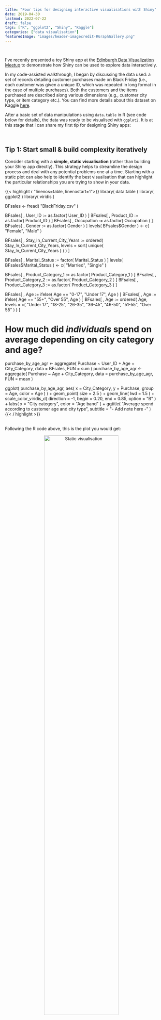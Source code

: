 ```yaml
---
title: "Four tips for designing interactive visualisations with Shiny"
date: 2019-04-30
lastmod: 2022-07-22
draft: false
tags: ["R", "ggplot2", "Shiny", "Kaggle"]
categories: ["data visualisation"]
featuredImage: "images/header-imagecredit-RGraphGallery.png"
---
```


&nbsp;


I've recently presented a toy Shiny app at the [Edinburgh Data Visualization Meetup](https://www.meetup.com/meetup-group-vBHbCmgh/events/259694171/) to demonstrate how Shiny can be used to explore data interactively.

In my code-assisted walkthrough, I began by discussing the data used: a set of records detailing customer purchases made on Black Friday (i.e., each customer was given a unique ID, which was repeated in long format in the case of multiple purchases). Both the customers and the items purchased are described along various dimensions (e.g., customer city type, or item category etc.). You can find more details about this dataset on Kaggle [here](https://www.kaggle.com/mehdidag/black-friday).
 
After a basic set of data manipulations using `data.table` in R (see code below for details), the data was ready to be visualised with `ggplot2`. It is at this stage that I can share my first tip for designing Shiny apps:


&nbsp;

## Tip 1: Start small & build complexity iteratively

Consider starting with a **simple, static visualisation** (rather than building your Shiny app directly). This strategy helps to streamline the design process and deal with any potential problems one at a time. Starting with a static plot can also help to identify the best visualisation that can highlight the particular relationships you are trying to show in your data.


{{< highlight r "linenos=table, linenostart=1">}}
library( data.table )
library( ggplot2 )
library( viridis )

BFsales <- fread( "BlackFriday.csv" )

BFsales[ , User_ID := as.factor( User_ID ) ]
BFsales[ , Product_ID := as.factor( Product_ID ) ]
BFsales[ , Occupation := as.factor( Occupation ) ]
BFsales[ , Gender := as.factor( Gender ) ]
levels( BFsales$Gender ) <- c( "Female", "Male" )

BFsales[ , Stay_In_Current_City_Years := ordered( Stay_In_Current_City_Years, levels = sort( unique( Stay_In_Current_City_Years ) ) ) ]

BFsales[ , Marital_Status := factor( Marital_Status ) ]
levels( BFsales$Marital_Status ) <- c( "Married", "Single" )

BFsales[ , Product_Category_1 := as.factor( Product_Category_1 ) ]
BFsales[ , Product_Category_2 := as.factor( Product_Category_2 ) ]
BFsales[ , Product_Category_3 := as.factor( Product_Category_3 ) ]

BFsales[ , Age := ifelse( Age == "0-17", "Under 17", Age ) ]
BFsales[ , Age := ifelse( Age == "55+", "Over 55", Age ) ]
BFsales[ , Age := ordered( Age, levels = c( "Under 17", "18-25", "26-35",  "36-45", "46-50", "51-55", "Over 55" ) ) ]


# How much did *individuals* spend on average depending on city category and age?
purchase_by_age_agr <- aggregate( Purchase ~ User_ID + Age + City_Category, data = BFsales, FUN = sum )
purchase_by_age_agr <- aggregate( Purchase ~ Age + City_Category, data = purchase_by_age_agr, FUN = mean )

ggplot( purchase_by_age_agr, 
        aes( x = City_Category, y = Purchase, group = Age, color = Age ) ) + 
  geom_point( size = 2.5 ) +
  geom_line( lwd = 1.5 ) +
  scale_color_viridis_d( direction = -1, begin = 0.20, end = 0.85, option = "B" ) +
  labs( x = "City category",
        color = "Age band" ) +
  ggtitle( "Average spend according to customer age and city type",
           subtitle = "- Add note here -" )
{{< / highlight >}}

<br>
Following the R code above, this is the plot you would get: 

<p style="text-align:center;"><img src='images/StaticVisualisation.png' alt='Static visualisation' width="70%"/></p>

After creating this static prototype, we can now start thinking about how to generalise it and integrate elements of interactivity (input menus) via Shiny. This would help us to investigate questions such as whether the product category affects the relationship shown, or whether customers' marital status, gender, or occupation have any influence as well? Tackling questions such as these with Shiny is a more powerful and elegant option, relative to generating large numbers of individual plots for each such scenario. 

So, how can we move to Shiny from here? I won't go into the details here (which I have done instead at the [meetup](https://www.meetup.com/meetup-group-vBHbCmgh/events/259694171/)), since several great tutorials are already available - notably [Dean Attali's](https://deanattali.com/blog/building-shiny-apps-tutorial/). You can also check out other important resources / documentation pages, e.g., the RStudio tutorials [here](http://rstudio.github.io/shiny/tutorial/) and [here](https://shiny.rstudio.com/articles). You can also have a look at the Shiny [app gallery](https://shiny.rstudio.com/gallery/) to get inspiration and choose a format that suits your needs.
 

However I will add several more tips that I have found very useful while developing Shiny apps - these range from usability issues, to efficiency and correct structure. As I've mentioned before, it can be really helpful to focus on these separately, once you've already determined what your outputs should in principle look like (when creating the static version of the plot):

&nbsp;

## Tip 2: Decide whether to prioritise particular subsets of data using filters with default settings

Think about the initial state of the app: should the view contain full data? If so, make sure the default options for the inputs cover *all* the options that exist in your data (e.g., a menu for selecting age group should have all checkboxes ticked by default, but users can later opt for looking at a single catergory if they so wish). 

However, it is very important to note what happens when missing values exist: these would get filtered out automatically by input menus with specific options, but is this something you want handled in this way? Perhaps the cases excluded in this way might present interest along other dimensions where they might instead present complete data.

&nbsp;

## Tip 3: Decide which objects (if any) should be shared across sessions

How should the app handle multiple connected sessions? It might be a good idea to have larger data objects / constants visible across all connected sessions for efficiency. It is worth thinking about this in more detail and setting up your app according to [**Scoping**](http://rstudio.github.io/shiny/tutorial/#scoping) guidance.

&nbsp;

## Tip 4: Beware of object dependencies

Make sure you are setting up the correct dependencies between reactive layers in your Shiny app: to make full use of Shiny's clever reactive system, you need to pay special attention to setting up the correct links between objects. A great post on [**Execution scheduling**](https://shiny.rstudio.com/articles/execution-scheduling.html) will go a long way towards clarifying this.


If you are curious about Black Friday sales, you can see the Shiny app in action below:

<iframe id="example1" src="https://thedatalab.shinyapps.io/BlackFridayShinyApp/" style="border: 0px solid black; width: 100%; height: 800px" frameborder="no"></iframe>



The code controlling the app's behaviour can be found on GitHub [here](https://github.com/TheDataLabScotland/BlackFridayShinyApp/blob/master/app.R), whereas the deployed version is [here](https://thedatalab.shinyapps.io/BlackFridayShinyApp/).

&nbsp;





## Further practice

If you like, feel free to build on my [example](https://github.com/TheDataLabScotland/BlackFridayShinyApp/blob/master/app.R) further. I've left out various menus that could still be included. So as practice, you could:

* Tweak the UI to include suitable inputs for:
    * Occupation
    * Marital status
    * Product category 2 or 3 (careful about handling missing data here) 
* Update the server function to use these newly-added inputs



